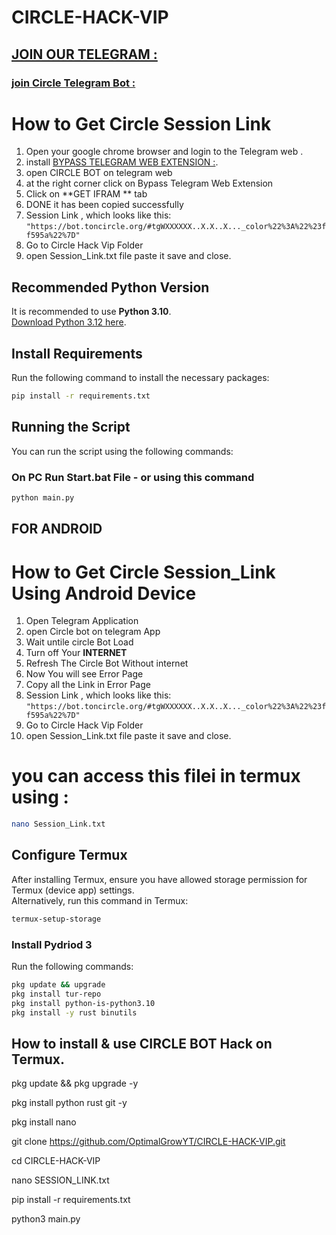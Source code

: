 # CIRCLE-HACK-VIP

## [JOIN OUR TELEGRAM :](https://t.me/optimalgrowyt)
### [join Circle Telegram Bot :](https://t.me/sparkscirclebot/Circle?startapp=ref_6041498)


# How to Get Circle Session Link 

1. Open your google chrome browser and login to the Telegram web .
2. install [BYPASS TELEGRAM WEB EXTENSION :](https://chromewebstore.google.com/detail/bypass-telegram-web/jheaicmfgoefbdmadnhigbpdldafaokb).
3. open CIRCLE BOT on telegram web
4. at the right corner click on Bypass Telegram Web Extension 
5. Click on  **GET IFRAM ** tab
6. DONE it has been copied successfully 
7. Session Link , which looks like this: `"https://bot.toncircle.org/#tgWXXXXXX..X.X..X..._color%22%3A%22%23ff595a%22%7D"`
8. Go to Circle Hack Vip Folder
9. open Session_Link.txt file paste it save and close.

## Recommended Python Version

It is recommended to use **Python 3.10**.  
[Download Python 3.12 here](https://www.python.org/downloads/release/python-3126/).

## Install Requirements

Run the following command to install the necessary packages:

```bash
pip install -r requirements.txt
```

## Running the Script

You can run the script using the following commands:

### On PC Run Start.bat File - or using this command 
```bash
python main.py
```

## FOR ANDROID

# How to Get Circle Session_Link  Using Android Device

1. Open Telegram Application 
2. open Circle bot on telegram App
3. Wait untile circle Bot Load 
4. Turn off Your  **INTERNET**
5. Refresh The Circle Bot Without internet
6. Now You will see Error Page 
7. Copy all the Link in Error Page
7. Session Link , which looks like this: `"https://bot.toncircle.org/#tgWXXXXXX..X.X..X..._color%22%3A%22%23ff595a%22%7D"`
8. Go to Circle Hack Vip Folder
9. open Session_Link.txt file paste it save and close.

# you can access this filei in termux using :

```bash
nano Session_Link.txt
```

## Configure Termux

After installing Termux, ensure you have allowed storage permission for Termux (device app) settings.  
Alternatively, run this command in Termux:

```bash
termux-setup-storage
```

### Install Pydriod 3

Run the following commands:

```bash
pkg update && upgrade
pkg install tur-repo
pkg install python-is-python3.10
pkg install -y rust binutils

```

## How to install & use CIRCLE BOT Hack on Termux.

pkg update && pkg upgrade -y

pkg install python rust git -y

pkg install nano

git clone https://github.com/OptimalGrowYT/CIRCLE-HACK-VIP.git

cd CIRCLE-HACK-VIP

nano SESSION_LINK.txt

pip install -r requirements.txt

python3 main.py
